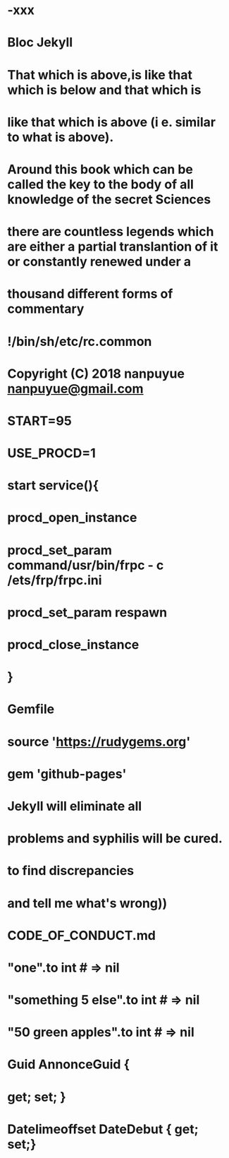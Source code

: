 # -xxx

# Bloc Jekyll

# That which is above,is like that which is below and that which is
# like that which is above (i e. similar to what is above).

# Around this book which can be called the key to the body of all knowledge of the secret Sciences
# there are countless legends which are either a partial translantion of it or constantly renewed under a

# thousand different forms of commentary

# !/bin/sh/etc/rc.common
# Copyright (C) 2018 nanpuyue <nanpuyue@gmail.com>
# START=95
# USE_PROCD=1
# start service(){
#      procd_open_instance
#      procd_set_param command/usr/bin/frpc - c /ets/frp/frpc.ini
#      procd_set_param respawn
#      procd_close_instance
#    }
# Gemfile
# source 'https://rudygems.org'
# gem 'github-pages'
# Jekyll will eliminate all
# problems and syphilis will be cured.
# to find discrepancies
# and tell me what's wrong))
# CODE_OF_CONDUCT.md

# "one".to int # => nil
# "something 5 else".to int # => nil
# "50 green apples".to int # => nil
# Guid AnnonceGuid {
# get; set; }
# DateIimeoffset DateDebut { get; set;}



















